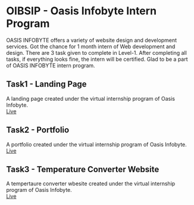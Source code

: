 # OIBSIP - Oasis Infobyte Intern Program
OASIS INFOBYTE offers a variety of website design and development services. Got the chance for 1 month intern of Web development and design.
There are 3 task given to complete in Level-1. After completing all tasks, if everything looks fine, the intern will be certified. 
Glad to be a part of OASIS INFOBYTE intern program.


## Task1 - Landing Page
A landing page created under the virtual internship program of Oasis Infobyte. <br>
[Live](https://oibsip-task1-landing-page--psi.vercel.app/)

## Task2 - Portfolio
A portfolio created under the virtual internship program of Oasis Infobyte. <br>
[Live](https://oibsip-task2-portfolio-tau.vercel.app/)

## Task3 - Temperature Converter Website
A tempertaure converter wbesite created under the virtual internship program of Oasis Infobyte. <br>
[Live](https://oibsip-task3-temperature-converter-website.vercel.app/)
